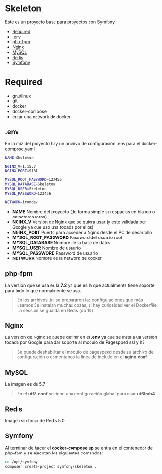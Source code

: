 # Skeleton

Este es un proyecto base para proyectos con Symfony

* [Required](#required)
* [.env](#env)
* [php-fpm](#php-fpm)
* [Nginx](#nginx)
* [MySQL](#mysql)
* [Redis](#redis)
* [Symfony](#symfony)

# Required

- gnu/linux
- git
- docker
- docker-compose
- crear una network de docker

## .env

En la raíz del proyecto hay un archivo de configuración .env para el docker-compose.yaml

````bash
NAME=Skeleton

NGINX_V=1.15.7
NGINX_PORT=9187

MYSQL_ROOT_PASSWORD=123456
MYSQL_DATABASE=Skeleton
MYSQL_USER=Skeleton
MYSQL_PASSWORD=123456

NETWORK=irondev
````

* **NAME** Nombre del proyecto (de forma simple sin espacios en blanco o caracteres raros)
* **NGINX_V** Versión de Nginx que se quiera usar (y este validada por Google ya que uso una tocada por ellos)
* **NGINX_PORT** Puerto para acceder a Nginx desde el PC de desarrollo
* **MYSQL_ROOT_PASSWORD** Password del usuario root
* **MYSQL_DATABASE** Nombre de la base de datos
* **MYSQL_USER** Nombre de usaurio
* **MYSQL_PASSWORD** Password de usuario
* **NETWORK** Nombre de la network de docker


## php-fpm

La versión que se usa es la **7.2** ya que es la que actualmente tiene soporte para todo lo que normalmente se usa.

> En los archivos .ini se prepararon las configuraciones que más usamos
> Se instalan muchas cosas, si hay curiosidad ver el Dockerfile
> La sessión se guarda en Redis (db 10)

## Nginx

La versión de Nginx se puede definir en el **.env** ya que se instala ua versión tocada por Google para dar soporte al modulo de Pagespped ssl y h2
> Se puede deshabilitar el modulo de pagespeed desde su archivo de configuración o comentando la linea de include en el **nginx.conf**

## MySQL

La imagen es de 5.7

> En el **utf8.conf** se tiene una configuración global para usar **utf8mb4**

## Redis

Imagen sin tocar de Redis 5.0

## Symfony

Al terminar de hacer el **docker-compose up** se entra en el contenedor de php-fpm y se ejecutan los siguientes comandos:

````bash
cd /opt/symfony
composer create-project symfony/skeleton .
````
